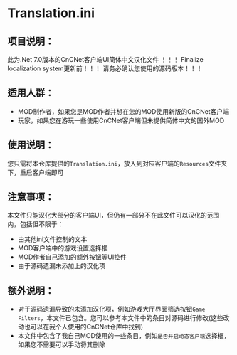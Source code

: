 # Translation.ini #

项目说明：
---------
此为.Net 7.0版本的CnCNet客户端UI简体中文汉化文件
！！！ Finalize localization system更新前！！！
请务必确认您使用的源码版本！！！

适用人群：
---------
* MOD制作者，如果您是MOD作者并想在您的MOD使用新版的CnCNet客户端
* 玩家，如果您在游玩一些使用CnCNet客户端但未提供简体中文的国外MOD

使用说明：
---------
您只需将本仓库提供的`Translation.ini`，放入到对应客户端的`Resources`文件夹下，重启客户端即可

注意事项：
---------
本文件只能汉化大部分的客户端UI，但仍有一部分不在此文件可以汉化的范围内，包括但不限于：
* 由其他ini文件控制的文本
* MOD客户端中的游戏设置选择框
* MOD作者自己添加的额外按钮等UI控件
* 由于源码遗漏未添加上的汉化项

额外说明：
---------
* 对于源码遗漏导致的未添加汉化项，例如游戏大厅界面筛选按钮`Game Filters`，本文件已包含。您可以参考本文件中的条目对源码进行修改(这些改动也可以在我个人使用的CnCNet仓库中找到)
* 本文件中包含了我自己MOD使用的一些条目，例如`是否开启动态客户端`选择框，如果您不需要可以手动将其删除
